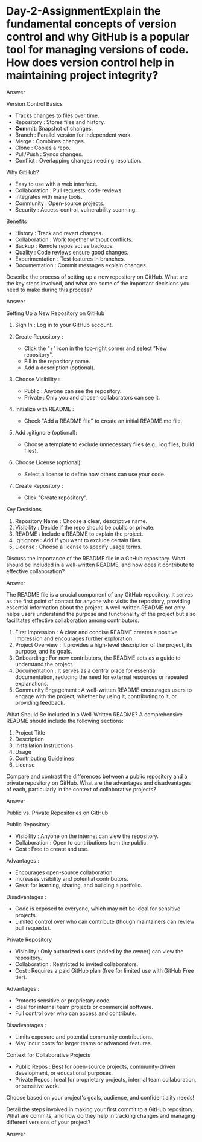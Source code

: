 # Day-2-AssignmentExplain the fundamental concepts of version control and why GitHub is a popular tool for managing versions of code. How does version control help in maintaining project integrity?

Answer 

Version Control Basics

- Tracks changes to files over time.
- Repository : Stores files and history.
- **Commit**: Snapshot of changes.
- Branch : Parallel version for independent work.
- Merge : Combines changes.
- Clone : Copies a repo.
- Pull/Push : Syncs changes.
- Conflict : Overlapping changes needing resolution.

Why GitHub?

- Easy to use with a web interface.
- Collaboration : Pull requests, code reviews.
- Integrates  with many tools.
- Community : Open-source projects.
- Security : Access control, vulnerability scanning.

Benefits

- History : Track and revert changes.
- Collaboration : Work together without conflicts.
-  Backup : Remote repos act as backups.
- Quality : Code reviews ensure good changes.
- Experimentation : Test features in branches.
- Documentation : Commit messages explain changes.


Describe the process of setting up a new repository on GitHub. What are the key steps involved, and what are some of the important decisions you need to make during this process?

Answer

Setting Up a New Repository on GitHub

1. Sign In : Log in to your GitHub account.

2. Create Repository :
   - Click the "+" icon in the top-right corner and select "New repository".
   - Fill in the repository name.
   - Add a description (optional).

3. Choose Visibility :
   - Public : Anyone can see the repository.
   - Private : Only you and chosen collaborators can see it.

4. Initialize with README :
   - Check "Add a README file" to create an initial README.md file.

5. Add .gitignore (optional):
   - Choose a template to exclude unnecessary files (e.g., log files, build files).

6. Choose License (optional):
   - Select a license to define how others can use your code.

7. Create Repository :
   - Click "Create repository".

Key Decisions

1. Repository Name : Choose a clear, descriptive name.
2. Visibility : Decide if the repo should be public or private.
3. README : Include a README to explain the project.
4. .gitignore : Add if you want to exclude certain files.
5. License : Choose a license to specify usage terms.


Discuss the importance of the README file in a GitHub repository. What should be included in a well-written README, and how does it contribute to effective collaboration?

Answer

The README file is a crucial component of any GitHub repository. It serves as the first point of contact for anyone who visits the repository, providing essential information about the project. A well-written README not only helps users understand the purpose and functionality of the project but also facilitates effective collaboration among contributors. 

1. First Impression : A clear and concise README creates a positive impression and encourages further exploration.
2. Project Overview : It provides a high-level description of the project, its purpose, and its goals.
3. Onboarding : For new contributors, the README acts as a guide to understand the project.
4. Documentation : It serves as a central place for essential documentation, reducing the need for external resources or repeated explanations.
5. Community Engagement : A well-written README encourages users to engage with the project, whether by using it, contributing to it, or providing feedback.

What Should Be Included in a Well-Written README?
A comprehensive README should include the following sections:

1. Project Title
2. Description
3. Installation Instructions 
4. Usage
5. Contributing Guidelines
6. License

 Compare and contrast the differences between a public repository and a private repository on GitHub. What are the advantages and disadvantages of each, particularly in the context of collaborative projects?

 Answer

 Public vs. Private Repositories on GitHub

Public Repository
- Visibility : Anyone on the internet can view the repository.
- Collaboration : Open to contributions from the public.
- Cost : Free to create and use.

Advantages :
- Encourages open-source collaboration.
- Increases visibility and potential contributors.
- Great for learning, sharing, and building a portfolio.

Disadvantages :
- Code is exposed to everyone, which may not be ideal for sensitive projects.
- Limited control over who can contribute (though maintainers can review pull requests).

Private Repository
- Visibility : Only authorized users (added by the owner) can view the repository.
- Collaboration : Restricted to invited collaborators.
- Cost : Requires a paid GitHub plan (free for limited use with GitHub Free tier).

Advantages :
- Protects sensitive or proprietary code.
- Ideal for internal team projects or commercial software.
- Full control over who can access and contribute.

Disadvantages :
- Limits exposure and potential community contributions.
- May incur costs for larger teams or advanced features.

Context for Collaborative Projects
- Public Repos : Best for open-source projects, community-driven development, or educational purposes.
- Private Repos : Ideal for proprietary projects, internal team collaboration, or sensitive work.

Choose based on your project's goals, audience, and confidentiality needs!


Detail the steps involved in making your first commit to a GitHub repository. What are commits, and how do they help in tracking changes and managing different versions of your project?

Answer 
